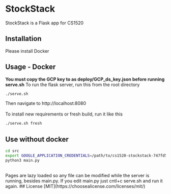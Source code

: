 # StockStack

StockStack is a Flask app for CS1520

## Installation

Please install Docker 
## Usage - Docker
<b>You must copy the GCP key to as deploy/GCP_ds_key.json before running serve.sh</b>
To run the flask server, run this from the root directory
```bash
./serve.sh
```
Then navigate to http://localhost:8080 <br><br>
To install new requirements or fresh build, run it like this
```bash
./serve.sh fresh
```
## Use without docker
```bash
cd src
export GOOGLE_APPLICATION_CREDENTIALS=/path/to/cs1520-stockstack-747fd526bb24.json
python3 main.py
```
<br>
Pages are lazy loaded so any file can be modified while the server is running, besides main.py. If you edit main.py just cntl+c serve.sh and run it again.
## License
[MIT](https://choosealicense.com/licenses/mit/)
